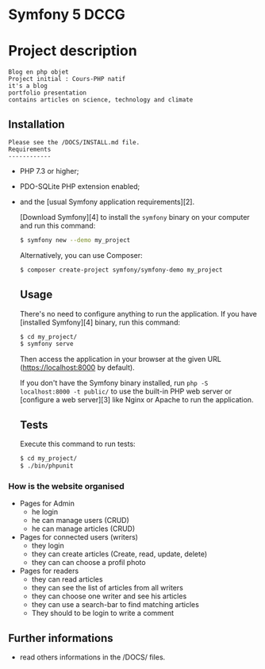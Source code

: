 Symfony 5 DCCG
========================

# Project description
    Blog en php objet
    Project initial : Cours-PHP natif
    it's a blog 
    portfolio presentation
    contains articles on science, technology and climate

## Installation
    Please see the /DOCS/INSTALL.md file.
    Requirements
    ------------

  * PHP 7.3 or higher;
  * PDO-SQLite PHP extension enabled;
  * and the [usual Symfony application requirements][2].


    [Download Symfony][4] to install the `symfony` binary on your computer and run
    this command:

    ```bash
    $ symfony new --demo my_project
    ```

    Alternatively, you can use Composer:

    ```bash
    $ composer create-project symfony/symfony-demo my_project
    ```

    Usage
    -----

    There's no need to configure anything to run the application. If you have
    [installed Symfony][4] binary, run this command:

    ```bash
    $ cd my_project/
    $ symfony serve
    ```

    Then access the application in your browser at the given URL (<https://localhost:8000> by default).

    If you don't have the Symfony binary installed, run `php -S localhost:8000 -t public/`
    to use the built-in PHP web server or [configure a web server][3] like Nginx or
    Apache to run the application.

    Tests
    -----

    Execute this command to run tests:

    ```bash
    $ cd my_project/
    $ ./bin/phpunit
    ```

### How is the website organised
- Pages for Admin
  - he login
  - he can manage users (CRUD)
  - he can manage articles (CRUD)
- Pages for connected users (writers)
  - they login
  - they can create articles (Create, read, update, delete)
  - they can can choose a profil photo
- Pages for readers
  - they can read articles
  - they can see the list of articles from all writers
  - they can choose one writer and see his articles
  - they can use a search-bar to find matching articles
  - They should to be login to write a comment

## Further informations
  - read others informations in the /DOCS/ files.
